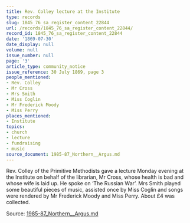 ```yaml
---
title: Rev. Colley lecture at the Institute
type: records
slug: 1845_76_sa_register_content_22844
url: /records/1845_76_sa_register_content_22844/
record_id: 1845_76_sa_register_content_22844
date: '1869-07-30'
date_display: null
volume: null
issue_number: null
page: '3'
article_type: community_notice
issue_reference: 30 July 1869, page 3
people_mentioned:
- Rev. Colley
- Mr Cross
- Mrs Smith
- Miss Coglin
- Mr Frederick Moody
- Miss Perry
places_mentioned:
- Institute
topics:
- church
- lecture
- fundraising
- music
source_document: 1985-87_Northern__Argus.md
---
```


Rev. Colley of the Primitive Methodists gave a lecture Monday evening at the Institute on behalf of the librarian, Mr Cross, whose health is bad and whose wife is laid up.  He spoke on ‘The Russian War’.  Mrs Smith played some beautiful pieces of music, assisted once by Miss Coglin and songs were rendered by Mr Frederick Moody and Miss Perry.  About £4 was collected.

Source: [1985-87_Northern__Argus.md](/downloads/markdown/1985-87_Northern__Argus.md)
